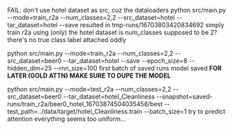 FAIL: don't use hotel dataset as src, 
cuz the dataloaders
python src/main.py --mode=train_r2a  --num_classes=2,2  --src_dataset=hotel --tar_dataset=hotel --save
resulted in tmp-runs/16703803420834692
simply train r2a using (only) the hotel dataset
is num_classes supposed to be 2? there's no true class label attached oddly

python src/main.py --mode=train_r2a  --num_classes=2,2  --src_dataset=beer0 --tar_dataset=hotel --save --epoch_size=8 --hidden_dim=25 --rnn_size=100
first batch of saved runs
model saved
**FOR LATER (GOLD ATTN) MAKE SURE TO DUPE THE MODEL**

python src/main.py --mode=test_r2a  --num_classes=2,2  --src_dataset=beer0 --tar_dataset=hotel_Cleanliness  --snapshot=saved-runs/train_r2a/beer0_hotel_16703874504035458/best --test_path=../data/target/hotel_Cleanliness.train --batch_size=1
try to predict attention
everything seems too uniform...